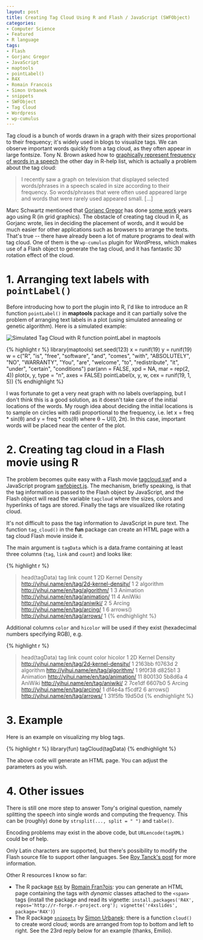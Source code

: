 ```yaml
---
layout: post
title: Creating Tag Cloud Using R and Flash / JavaScript (SWFObject)
categories:
- Computer Science
- Featured
- R language
tags:
- Flash
- Gorjanc Gregor
- JavaScript
- maptools
- pointLabel()
- R4X
- Romain Francois
- Simon Urbanek
- snippets
- SWFObject
- Tag Cloud
- Wordpress
- wp-cumulus
---
```


Tag cloud is a bunch of words drawn in a graph with their sizes proportional to their frequency; it's widely used in blogs to visualize tags. We can observe important words quickly from a tag cloud, as they often appear in large fontsize. Tony N. Brown asked how to [graphically represent frequency of words in a speech](https://stat.ethz.ch/pipermail/r-help/2009-June/200645.html) the other day in R-help list, which is actually a problem about the tag cloud:

> I recently saw a graph on television that displayed selected words/phrases in a speech scaled in size according to their frequency. So words/phrases that were often used appeared large and words that were rarely used appeared small. [...]


Marc Schwartz mentioned that [Gorjanc Gregor](http://ggorjan.blogspot.com/) has done [some work](http://www.bfro.uni-lj.si/MR/ggorjan/software/R/index.html#tagCloud) years ago using R (in grid graphics). The obstacle of creating tag cloud in R, as Gorjanc wrote, lies in deciding the placement of words, and it would be much easier for other applications such as browsers to arrange the texts. That's true -- there have already been a lot of mature programs to deal with tag cloud. One of them is the `wp-cumulus` plugin for WordPress, which makes use of a Flash object to generate the tag cloud, and it has fantastic 3D rotation effect of the cloud.


# 1. Arranging text labels with `pointLabel()`

Before introducing how to port the plugin into R, I'd like to introduce an R function `pointLabel()` in **maptools** package and it can partially solve the problem of arranging text labels in a plot (using simulated annealing or genetic algorithm). Here is a simulated example:

![Simulated Tag Cloud with R function pointLabel in maptools](http://i.imgur.com/dnWDx.png)

{% highlight r %}
library(maptools)
set.seed(123)
x = runif(19)
y = runif(19)
w = c("R", "is", "free", "software", "and", "comes",
    "with", "ABSOLUTELY", "NO", "WARRANTY", "You", "are", "welcome",
    "to", "redistribute", "it", "under", "certain", "conditions")
par(ann = FALSE, xpd = NA, mar = rep(2, 4))
plot(x, y, type = "n", axes = FALSE)
pointLabel(x, y, w, cex = runif(19, 1, 5))
{% endhighlight %}

I was fortunate to get a very neat graph with no labels overlapping, but I don't think this is a good solution, as it doesn't take care of the initial locations of the words. My rough idea about deciding the initial locations is to sample on circles with radii proportional to the frequency, i.e. let x = freq * sin(&theta;) and y = freq * cos(&theta;) where &theta; ~ U(0, 2&pi;). In this case, important words will be placed near the center of the plot.

# 2. Creating tag cloud in a Flash movie using R

The problem becomes quite easy with a Flash movie [tagcloud.swf](http://www.roytanck.com/2008/05/19/how-to-repurpose-my-tag-cloud-flash-movie/) and a JavaScript program [swfobject.js](http://blog.deconcept.com/swfobject/). The mechanism, briefly speaking, is that the tag information is passed to the Flash object by JavaScript, and the Flash object will read the variable `tagcloud` where the sizes, colors and hyperlinks of tags are stored. Finally the tags are visualized like rotating cloud.

It's not difficult to pass the tag information to JavaScript in pure text. The function `tag_cloud()` in the **fun** package can create an HTML page with a tag cloud Flash movie inside it.

The main argument is `tagData` which is a data.frame containing at least three columns (`tag`, `link` and `count`) and looks like:

{% highlight r %}
> head(tagData)
                tag                                        link count
1 2D Kernel Density http://yihui.name/en/tag/2d-kernel-density/     1
2         algorithm         http://yihui.name/en/tag/algorithm/     1
3         Animation         http://yihui.name/en/tag/animation/    11
4           AniWiki           http://yihui.name/en/tag/aniwiki/     2
5            Arcing            http://yihui.name/en/tag/arcing/     1
6          arrows()            http://yihui.name/en/tag/arrows/     1
{% endhighlight %}

Additional columns `color` and `hicolor` will be used if they exist (hexadecimal numbers specifying RGB), e.g.

{% highlight r %}
> head(tagData)
                tag                                        link count  color hicolor
1 2D Kernel Density http://yihui.name/en/tag/2d-kernel-density/     1 2163bb  f0763d
2         algorithm         http://yihui.name/en/tag/algorithm/     1 9f0f38  d825b1
3         Animation         http://yihui.name/en/tag/animation/    11 800130  5b8d6a
4           AniWiki           http://yihui.name/en/tag/aniwiki/     2 7ce1df  6607b0
5            Arcing            http://yihui.name/en/tag/arcing/     1 df4e4a  f5cdf2
6          arrows()            http://yihui.name/en/tag/arrows/     1 31f5fb  19d50d
{% endhighlight %}

# 3. Example

Here is an example on visualizing my blog tags. 

{% highlight r %}
library(fun)
tagCloud(tagData)
{% endhighlight %}

The above code will generate an HTML page. You can adjust the parameters as you wish.

# 4. Other issues

There is still one more step to answer Tony's original question, namely splitting the speech into single words and computing the frequency. This can be (roughly) done by `strsplit(..., split = " ")` and `table()`.

Encoding problems may exist in the above code, but `URLencode(tagXML)` could be of help.

Only Latin characters are supported, but there's possibility to modify the Flash source file to support other languages. See [Roy Tanck's post](http://www.roytanck.com/2008/03/15/wp-cumulus-released/) for more information.

Other R resources I know so far:

- The R package [`R4X`](http://r-forge.r-project.org/projects/r4x/) by [Romain Fran?ois](http://romainfrancois.blog.free.fr): you can generate an HTML page containing the tags with _dynamic_ classes attached to the `<span>` tags (install the package and read its vignette: `install.packages('R4X', repos='http://r-forge.r-project.org'); vignette('r4xslides', package='R4X')`)
- The R package [`snippets`](http://www.rforge.net/snippets/) by [Simon Urbanek](http://simon.urbanek.info/): there is a function `cloud()` to create word cloud; words are arranged from top to bottom and left to right. See the 23rd reply below for an example (thanks, Emilio).

